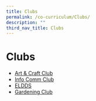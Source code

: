 ```yaml
---
title: Clubs
permalink: /co-curriculum/Clubs/
description: ""
third_nav_title: Clubs
---
```

# **Clubs**

* [Art & Craft Club](/co-curriculum/clubs/art-n-craft-club/info/)
* [Info Comm Club](/co-curriculum/clubs/info-comm-club/)
* [ELDDS](/co-curriculum/Clubs/ELDDS/)
* [Gardening Club](/co-curriculum/Clubs/gardening-clubs/)